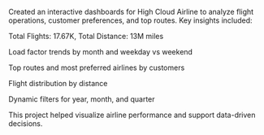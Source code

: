 Created an interactive  dashboards for High Cloud Airline to analyze flight operations, customer preferences, and top routes. Key insights included:

Total Flights: 17.67K, Total Distance: 13M miles

Load factor trends by month and weekday vs weekend

Top routes and most preferred airlines by customers

Flight distribution by distance

Dynamic filters for year, month, and quarter

This project helped visualize airline performance and support data-driven decisions.
